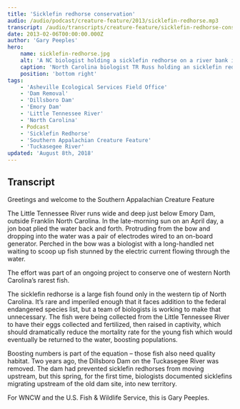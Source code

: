 ```yaml
---
title: 'Sicklefin redhorse conservation'
audio: /audio/podcast/creature-feature/2013/sicklefin-redhorse.mp3
transcript: /audio/transcripts/creature-feature/sicklefin-redhorse-conservation.pdf
date: 2013-02-06T00:00:00.000Z
author: 'Gary Peeples'
hero:
    name: sicklefin-redhorse.jpg
    alt: 'A NC biologist holding a sicklefin redhorse on a river bank in front of a hydroelectric dam.'
    caption: 'North Carolina biologist TR Russ holding an sicklefin redhorse. <a href="https://flic.kr/p/paZsUy">Photo</a> by Mark Cantrell, USFWS.'
    position: 'bottom right'
tags:
    - 'Asheville Ecological Services Field Office'
    - 'Dam Removal'
    - 'Dillsboro Dam'
    - 'Emory Dam'
    - 'Little Tennessee River'
    - 'North Carolina'
    - Podcast
    - 'Sicklefin Redhorse'
    - 'Southern Appalachian Creature Feature'
    - 'Tuckasegee River'
updated: 'August 8th, 2018'
---
```


## Transcript

Greetings and welcome to the Southern Appalachian Creature Feature

The Little Tennessee River runs wide and deep just below Emory Dam, outside Franklin North Carolina. In the late-morning sun on an April day, a jon boat plied the water back and forth. Protruding from the bow and dropping into the water was a pair of electrodes wired to an on-board generator. Perched in the bow was a biologist with a long-handled net waiting to scoop up fish stunned by the electric current flowing through the water.

The effort was part of an ongoing project to conserve one of western North Carolina’s rarest fish.

The sicklefin redhorse is a large fish found only in the western tip of North Carolina. It’s rare and imperiled enough that it faces addition to the federal endangered species list, but a team of biologists is working to make that unnecessary. The fish were being collected from the Little Tennessee River to have their eggs collected and fertilized, then raised in captivity, which should dramatically reduce the mortality rate for the young fish which would eventually be returned to the water, boosting populations.

Boosting numbers is part of the equation – those fish also need quality habitat. Two years ago, the Dillsboro Dam on the Tuckasegee River was removed. The dam had prevented sicklefin redhorses from moving upstream, but this spring, for the first time, biologists documented sicklefins migrating upstream of the old dam site, into new territory.

For WNCW and the U.S. Fish & Wildlife Service, this is Gary Peeples.
